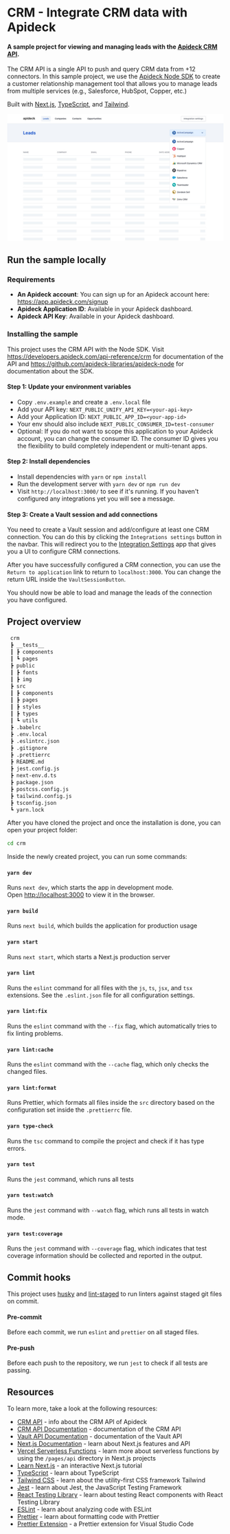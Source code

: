 # CRM - Integrate CRM data with Apideck

#### A sample project for viewing and managing leads with the [Apideck CRM API](https://developers.apideck.com/api-reference/crm).

The CRM API is a single API to push and query CRM data from +12 connectors. In this sample project, we use the [Apideck Node SDK](https://www.npmjs.com/package/@apideck/node) to create a customer relationship management tool that allows you to manage leads from multiple services (e.g., Salesforce, HubSpot, Copper, etc.)

Built with [Next.js](https://nextjs.org/), [TypeScript](https://www.typescriptlang.org/), and [Tailwind](https://tailwindcss.com/).

![](/public/img/screenshot.jpg)

## Run the sample locally

### Requirements

- **An Apideck account**: You can sign up for an Apideck account here: https://app.apideck.com/signup
- **Apideck Application ID**: Available in your Apideck dashboard.
- **Apideck API Key**: Available in your Apideck dashboard.

### Installing the sample

This project uses the CRM API with the Node SDK. Visit https://developers.apideck.com/api-reference/crm for documentation of the API and https://github.com/apideck-libraries/apideck-node for documentation about the SDK.

#### Step 1: Update your environment variables

- Copy `.env.example` and create a `.env.local` file
- Add your API key: `NEXT_PUBLIC_UNIFY_API_KEY=<your-api-key>`
- Add your Application ID: `NEXT_PUBLIC_APP_ID=<your-app-id>`
- Your env should also include `NEXT_PUBLIC_CONSUMER_ID=test-consumer`
- Optional: If you do not want to scope this application to your Apideck account, you can change the consumer ID. The consumer ID gives you the flexibility to build completely independent or multi-tenant apps.

#### Step 2: Install dependencies

- Install dependencies with `yarn` or `npm install`
- Run the development server with `yarn dev` or `npm run dev`
- Visit `http://localhost:3000/` to see if it's running. If you haven't configured any integrations yet you will see a message.

#### Step 3: Create a Vault session and add connections

You need to create a Vault session and add/configure at least one CRM connection. You can do this by clicking the `Integrations settings` button in the navbar. This will redirect you to the [Integration Settings](https://github.com/apideck-samples/integration-settings) app that gives you a UI to configure CRM connections.

After you have successfully configured a CRM connection, you can use the `Return to application` link to return to `localhost:3000`. You can change the return URL inside the `VaultSessionButton`.

You should now be able to load and manage the leads of the connection you have configured.

## Project overview

```
 crm
 ┣ __tests__
 ┃ ┣ components
 ┃ ┗ pages
 ┣ public
 ┃ ┣ fonts
 ┃ ┣ img
 ┣ src
 ┃ ┣ components
 ┃ ┣ pages
 ┃ ┣ styles
 ┃ ┣ types
 ┃ ┗ utils
 ┣ .babelrc
 ┣ .env.local
 ┣ .eslintrc.json
 ┣ .gitignore
 ┣ .prettierrc
 ┣ README.md
 ┣ jest.config.js
 ┣ next-env.d.ts
 ┣ package.json
 ┣ postcss.config.js
 ┣ tailwind.config.js
 ┣ tsconfig.json
 ┗ yarn.lock
```

After you have cloned the project and once the installation is done, you can open your project folder:

```sh
cd crm
```

Inside the newly created project, you can run some commands:

#### `yarn dev`

Runs `next dev`, which starts the app in development mode.<br>
Open [http://localhost:3000](http://localhost:3000) to view it in the browser.

#### `yarn build`

Runs `next build`, which builds the application for production usage

#### `yarn start`

Runs `next start`, which starts a Next.js production server

#### `yarn lint`

Runs the `eslint` command for all files with the `js`, `ts`, `jsx`, and `tsx` extensions. See the `.eslint.json` file for all configuration settings.

#### `yarn lint:fix`

Runs the `eslint` command with the `--fix` flag, which automatically tries to fix linting problems.

#### `yarn lint:cache`

Runs the `eslint` command with the `--cache` flag, which only checks the changed files.

#### `yarn lint:format`

Runs Prettier, which formats all files inside the `src` directory based on the configuration set inside the `.prettierrc` file.

#### `yarn type-check`

Runs the `tsc` command to compile the project and check if it has type errors.

#### `yarn test`

Runs the `jest` command, which runs all tests

#### `yarn test:watch`

Runs the `jest` command with `--watch` flag, which runs all tests in watch mode.

#### `yarn test:coverage`

Runs the `jest` command with `--coverage` flag, which indicates that test coverage information should be collected and reported in the output.

## Commit hooks

This project uses [husky](https://github.com/typicode/husky) and [lint-staged](https://github.com/okonet/lint-staged) to run linters against staged git files on commit.

#### Pre-commit

Before each commit, we run `eslint` and `prettier` on all staged files.

#### Pre-push

Before each push to the repository, we run `jest` to check if all tests are passing.

## Resources

To learn more, take a look at the following resources:

- [CRM API](https://www.apideck.com/crm-api) - info about the CRM API of Apideck
- [CRM API Documentation](https://developers.apideck.com/api-reference/crm) - documentation of the CRM API
- [Vault API Documentation](https://developers.apideck.com/api-reference/vault) - documentation of the Vault API
- [Next.js Documentation](https://nextjs.org/docs) - learn about Next.js features and API
- [Vercel Serverless Functions](https://vercel.com/docs/serverless-functions/introduction) - learn more about serverless functions by using the `/pages/api` directory in Next.js projects
- [Learn Next.js](https://nextjs.org/learn) - an interactive Next.js tutorial
- [TypeScript](https://www.typescriptlang.org/) - learn about TypeScript
- [Tailwind CSS](https://tailwindcss.com/) - learn about the utility-first CSS framework Tailwind
- [Jest](https://jestjs.io/) - learn about Jest, the JavaScript Testing Framework
- [React Testing Library](https://testing-library.com/docs/react-testing-library/intro/) - learn about testing React components with React Testing Library
- [ESLint](https://eslint.org/) - learn about analyzing code with ESLint
- [Prettier](https://eslint.org/) - learn about formatting code with Prettier
- [Prettier Extension](https://marketplace.visualstudio.com/items?itemName=esbenp.prettier-vscode) - a Prettier extension for Visual Studio Code
